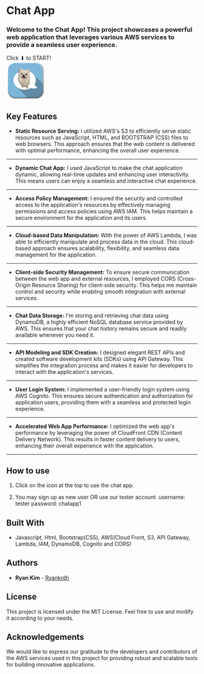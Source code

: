 # Chat App

### Welcome to the Chat App! This project showcases a powerful web application that leverages various AWS services to provide a seamless user experience.

Click ⬇ to START!</br>
<a href="https://dk9docly2kxyz.cloudfront.net/"><img src="img/chat-icon.png" width="100" height="100"></a>

## Key Features

- **Static Resource Serving:** I utilized AWS's S3 to efficiently serve static resources such as JavaScript, HTML, and BOOTSTRAP (CSS) files to web browsers. This approach ensures that the web content is delivered with optimal performance, enhancing the overall user experience.

---

- **Dynamic Chat App:** I used JavaScript to make the chat application dynamic, allowing real-time updates and enhancing user interactivity. This means users can enjoy a seamless and interactive chat experience.

---

- **Access Policy Management:** I ensured the security and controlled access to the application's resources by effectively managing permissions and access policies using AWS IAM. This helps maintain a secure environment for the application and its users.

---

- **Cloud-based Data Manipulation:** With the power of AWS Lambda, I was able to efficiently manipulate and process data in the cloud. This cloud-based approach ensures scalability, flexibility, and seamless data management for the application.

---

- **Client-side Security Management:** To ensure secure communication between the web app and external resources, I employed CORS (Cross-Origin Resource Sharing) for client-side security. This helps me maintain control and security while enabling smooth integration with external services.

---

- **Chat Data Storage:** I'm storing and retrieving chat data using DynamoDB, a highly efficient NoSQL database service provided by AWS. This ensures that your chat history remains secure and readily available whenever you need it.

---

- **API Modeling and SDK Creation:** I designed elegant REST APIs and created software development kits (SDKs) using API Gateway. This simplifies the integration process and makes it easier for developers to interact with the application's services.

---

- **User Login System:** I implemented a user-friendly login system using AWS Cognito. This ensures secure authentication and authorization for application users, providing them with a seamless and protected login experience.

---

- **Accelerated Web App Performance:** I optimized the web app's performance by leveraging the power of CloudFront CDN (Content Delivery Network). This results in faster content delivery to users, enhancing their overall experience with the application.

---

## How to use

1. Click on the icon at the top to use the chat app.

2. You may sign up as new user OR use our tester account.
   username: tester
   password: chatapp1

## Built With

- Javascript, Html, Bootstrap(CSS), AWS(Cloud Front, S3, API Gateway, Lambda, IAM, DynamoDB, Cognito and CORS)

## Authors

- **Ryan Kim** - [Ryankrdh](https://github.com/ryankrdh)

## License

This project is licensed under the MIT License. Feel free to use and modify it according to your needs.

## Acknowledgements

We would like to express our gratitude to the developers and contributors of the AWS services used in this project for providing robust and scalable tools for building innovative applications.

